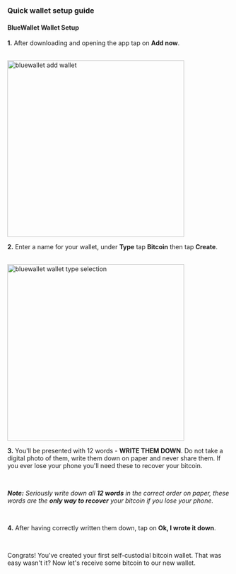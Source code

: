 ### Quick wallet setup guide

<h4 class="text-2xl pb-4 text-[#f7931a] font-semibold">BlueWallet Wallet Setup</h4>

**1\.** After downloading and opening the app tap on **Add now**.  

<br>

<a href="./../../../bluewallet_new_wallet.jpg" target="_blank">
    <img id="bluewallet add wallet" src="./../../../bluewallet_new_wallet.jpg" alt="bluewallet add wallet" width="400"/> 
</a>

<br>
 
**2\.** Enter a name for your wallet, under **Type** tap **Bitcoin** then tap **Create**.

<br>

<a href="./../../../bluewallet_wallet_creation.jpg" target="_blank">
    <img id="bluewallet wallet type selection" src="./../../../bluewallet_wallet_creation.jpg" alt="bluewallet wallet type selection" width="400"/> 
</a>
 
<br>

**3\.** You'll be presented with 12 words - **WRITE THEM DOWN**. Do not take a digital photo of them, write them down on paper and never share them. 
        If you ever lose your phone you'll need these to recover your bitcoin. 

<br>
 
***Note:*** *Seriously write down all **12 words** in the correct order on paper, these words
are the **only way to recover** your bitcoin if you lose your phone.*

<br>
 
**4\.** After having correctly written them down, tap on **Ok, I wrote it down**.

<br>

Congrats! You've created your first self-custodial bitcoin wallet. That was easy wasn't it? Now let's receive some bitcoin to our new wallet.
